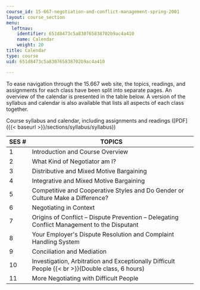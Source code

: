 ```yaml
---
course_id: 15-667-negotiation-and-conflict-management-spring-2001
layout: course_section
menu:
  leftnav:
    identifier: 651d8473c5a830765838702b9ac4a410
    name: Calendar
    weight: 20
title: Calendar
type: course
uid: 651d8473c5a830765838702b9ac4a410

---
```


To ease navigation through the 15.667 web site, the topics, readings, and assignments for each class have been split into separate pages. An overview of the calendar is presented in the table below. A version of the syllabus and calendar is also available that lists all aspects of each class together.

Course syllabus and calendar, including assignments and readings ([PDF]({{< baseurl >}}/sections/syllabus/syllabus))

| SES # | TOPICS |
| --- | --- |
| 1 | Introduction and Course Overview |
| 2 | What Kind of Negotiator am I? |
| 3 | Distributive and Mixed Motive Bargaining |
| 4 | Integrative and Mixed Motive Bargaining |
| 5 | Competitive and Cooperative Styles and Do Gender or Culture Make a Difference? |
| 6 | Negotiating in Context |
| 7 | Origins of Conflict – Dispute Prevention – Delegating Conflict Management to the Disputant |
| 8 | Your Employer's Dispute Resolution and Complaint Handling System |
| 9 | Conciliation and Mediation |
| 10 | Investigation, Arbitration and Exceptionally Difficult People  {{< br >}}(Double class, 6 hours) |
| 11 | More Negotiating with Difficult People